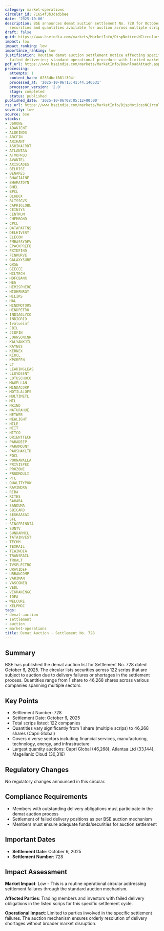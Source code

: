 ```yaml
---
category: market-operations
circular_id: 71654f3b3dad5bee
date: '2025-10-06'
description: BSE announces demat auction settlement No. 728 for October 6, 2025, listing
  securities and quantities available for auction across multiple scrips.
draft: false
guid: https://www.bseindia.com/markets/MarketInfo/DispNoticesNCirculars.aspx?Noticeid={FBA4C269-5232-4D63-9FEE-6AE9FFE90485}&noticeno=20251006-14&dt=10/06/2025&icount=14&totcount=64&flag=0
impact: low
impact_ranking: low
importance_ranking: low
justification: Routine demat auction settlement notice affecting specific scrips with
  failed deliveries; standard operational procedure with limited market-wide impact
pdf_url: https://www.bseindia.com/markets/MarketInfo/DownloadAttach.aspx?id=20251006-14&attachedId=77430caa-b04e-4823-8be0-c9ca9e7ef243
processing:
  attempts: 1
  content_hash: 0253dbef081f394f
  processed_at: '2025-10-06T15:41:44.146531'
  processor_version: '2.0'
  stage: completed
  status: published
published_date: '2025-10-06T08:05:12+00:00'
rss_url: https://www.bseindia.com/markets/MarketInfo/DispNoticesNCirculars.aspx?Noticeid={FBA4C269-5232-4D63-9FEE-6AE9FFE90485}&noticeno=20251006-14&dt=10/06/2025&icount=14&totcount=64&flag=0
severity: low
source: bse
stocks:
- 360ONE
- ADANIENT
- ALOKINDS
- ARCFIN
- ARIHANT
- ASHIKACRDT
- ATLANTAA
- ATVOPROJ
- AVANTEL
- AXISCADES
- BELRISE
- BENARES
- BHAGIAINF
- BHARATDYN
- BHEL
- BPCL
- BLKBOX
- BLISSGVS
- CAPRIGLOBL
- CEINSYS
- CENTRUM
- CHEMBOND
- CPCL
- DATAPATTNS
- DELHIVERY
- ELECON
- EMBASSYDEV
- EPACKPREFB
- EXIDEIND
- FINKURVE
- GALAXYSURF
- GRSE
- GEECEE
- HCLTECH
- HDFCBANK
- HEG
- HEMISPHERE
- HIGHENRGY
- HILIKS
- HAL
- HINDMOTORS
- HINDPETRO
- INDIAGLYCO
- INDIGRID
- Ivalueinf
- JBIL
- JIOFIN
- JOHNSONCNR
- KALYANKJIL
- KAYNES
- KERNEX
- KIOCL
- KPGREEN
- LT
- LEADINGLEAS
- LLOYDSENT
- LOTUSCHOCO
- MAGELLAN
- MINDACORP
- MOTILALOFS
- MULTIMETL
- MIL
- NKIND
- NATURAHUE
- NETWEB
- NEWLIGHT
- NILE
- NIIT
- NITCO
- ORIENTTECH
- PARADEEP
- PARAMOUNT
- PAUSHAKLTD
- POCL
- POONAWALLA
- PRIVISPEC
- PROZONE
- PRUDMOULI
- PTC
- QUALITYPOW
- RAVINDRA
- RIBA
- RITES
- SAHARA
- SANDUMA
- SBICARD
- SESHAASAI
- SFL
- SINGERINDIA
- SUNTV
- SUNDARMCL
- TATAINVEST
- TECHM
- TEXRAIL
- TIWINDIA
- TRANSRAIL
- TRUALT
- TVSELECTRO
- URAVIDEF
- URBANCOMP
- VARIMAN
- VASCONEQ
- VEDL
- VIKRANENGG
- IDEA
- WELCURE
- XELPMOC
tags:
- demat-auction
- settlement
- auction
- market-operations
title: Demat Auction - Settlement No. 728
---
```


## Summary

BSE has published the demat auction list for Settlement No. 728 dated October 6, 2025. The circular lists securities across 122 scrips that are subject to auction due to delivery failures or shortages in the settlement process. Quantities range from 1 share to 46,268 shares across various companies spanning multiple sectors.

## Key Points

- Settlement Number: 728
- Settlement Date: October 6, 2025
- Total scrips listed: 122 companies
- Quantities vary significantly from 1 share (multiple scrips) to 46,268 shares (Capri Global)
- Covers diverse sectors including financial services, manufacturing, technology, energy, and infrastructure
- Largest quantity auctions: Capri Global (46,268), Atlantaa Ltd (33,144), Magellanic Cloud (30,316)

## Regulatory Changes

No regulatory changes announced in this circular.

## Compliance Requirements

- Members with outstanding delivery obligations must participate in the demat auction process
- Settlement of failed delivery positions as per BSE auction mechanism
- Members must ensure adequate funds/securities for auction settlement

## Important Dates

- **Settlement Date**: October 6, 2025
- **Settlement Number**: 728

## Impact Assessment

**Market Impact**: Low - This is a routine operational circular addressing settlement failures through the standard auction mechanism.

**Affected Parties**: Trading members and investors with failed delivery obligations in the listed scrips for this specific settlement cycle.

**Operational Impact**: Limited to parties involved in the specific settlement failures. The auction mechanism ensures orderly resolution of delivery shortages without broader market disruption.